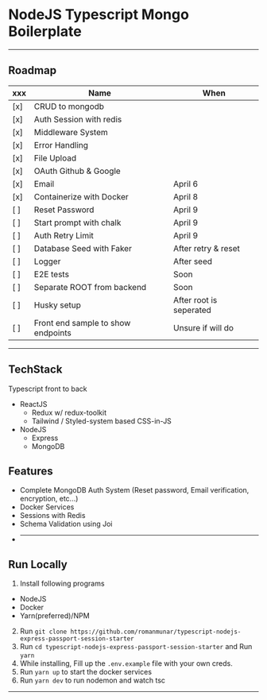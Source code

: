 # NodeJS Typescript Mongo Boilerplate

---

## Roadmap

| xxx | Name                               | When                    |
| --- | ---------------------------------- | ----------------------- |
| [x] | CRUD to mongodb                    |
| [x] | Auth Session with redis            |
| [x] | Middleware System                  |
| [x] | Error Handling                     |
| [x] | File Upload                        |
| [x] | OAuth Github & Google              |
| [x] | Email                              | April 6                 |
| [x] | Containerize with Docker           | April 8                 |
| [ ] | Reset Password                     | April 9                 |
| [ ] | Start prompt with chalk            | April 9                 |
| [ ] | Auth Retry Limit                   | April 9                 |
| [ ] | Database Seed with Faker           | After retry & reset     |
| [ ] | Logger                             | After seed              |
| [ ] | E2E tests                          | Soon                    |
| [ ] | Separate ROOT from backend         | Soon                    |
| [ ] | Husky setup                        | After root is seperated |
| [ ] | Front end sample to show endpoints | Unsure if will do       |

---

## TechStack

Typescript front to back

- ReactJS
  - Redux w/ redux-toolkit
  - Tailwind / Styled-system based CSS-in-JS
- NodeJS
  - Express
  - MongoDB

## Features

- Complete MongoDB Auth System (Reset password, Email verification, encryption, etc...)
- Docker Services
- Sessions with Redis
- Schema Validation using Joi
- ***

## Run Locally

1. Install following programs

- NodeJS
- Docker
- Yarn(preferred)/NPM

2. Run `git clone https://github.com/romanmunar/typescript-nodejs-express-passport-session-starter`
3. Run `cd typescript-nodejs-express-passport-session-starter` and Run `yarn`
4. While installing, Fill up the `.env.example` file with your own creds.
5. Run `yarn up` to start the docker services
6. Run `yarn dev` to run nodemon and watch tsc

---
